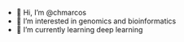 - 👋 Hi, I’m @chmarcos
- 👀 I’m interested in genomics and bioinformatics
- 🌱 I’m currently learning deep learning 
